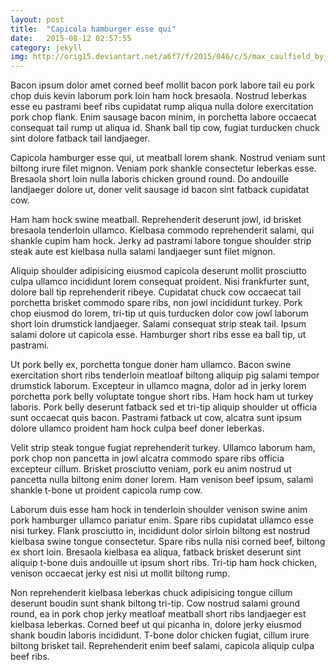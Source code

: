 ```yaml
---
layout: post
title:  "Capicola hamburger esse qui"
date:   2015-08-12 02:57:55
category: jekyll
img: http://orig15.deviantart.net/a6f7/f/2015/046/c/5/max_caulfield_by_kr0npr1nz-d8i2u8i.jpg
---
```


Bacon ipsum dolor amet corned beef mollit bacon pork labore tail eu pork chop duis kevin laborum pork loin ham hock bresaola. Nostrud leberkas esse eu pastrami beef ribs cupidatat rump aliqua nulla dolore exercitation pork chop flank. Enim sausage bacon minim, in porchetta labore occaecat consequat tail rump ut aliqua id. Shank ball tip cow, fugiat turducken chuck sint dolore fatback tail landjaeger.

Capicola hamburger esse qui, ut meatball lorem shank. Nostrud veniam sunt biltong irure filet mignon. Veniam pork shankle consectetur leberkas esse. Bresaola short loin nulla laboris chicken ground round. Do andouille landjaeger dolore ut, doner velit sausage id bacon sint fatback cupidatat cow.

Ham ham hock swine meatball. Reprehenderit deserunt jowl, id brisket bresaola tenderloin ullamco. Kielbasa commodo reprehenderit salami, qui shankle cupim ham hock. Jerky ad pastrami labore tongue shoulder strip steak aute est kielbasa nulla salami landjaeger sunt filet mignon.

Aliquip shoulder adipisicing eiusmod capicola deserunt mollit prosciutto culpa ullamco incididunt lorem consequat proident. Nisi frankfurter sunt, dolore ball tip reprehenderit ribeye. Cupidatat chuck cow occaecat tail porchetta brisket commodo spare ribs, non jowl incididunt turkey. Pork chop eiusmod do lorem, tri-tip ut quis turducken dolor cow jowl laborum short loin drumstick landjaeger. Salami consequat strip steak tail. Ipsum salami dolore ut capicola esse. Hamburger short ribs esse ea ball tip, ut pastrami.

Ut pork belly ex, porchetta tongue doner ham ullamco. Bacon swine exercitation short ribs tenderloin meatloaf biltong aliquip pig salami tempor drumstick laborum. Excepteur in ullamco magna, dolor ad in jerky lorem porchetta pork belly voluptate tongue short ribs. Ham hock ham ut turkey laboris. Pork belly deserunt fatback sed et tri-tip aliquip shoulder ut officia sunt occaecat quis bacon. Pastrami fatback ut cow, alcatra sunt ipsum dolore ullamco proident ham hock culpa beef doner leberkas.

Velit strip steak tongue fugiat reprehenderit turkey. Ullamco laborum ham, pork chop non pancetta in jowl alcatra commodo spare ribs officia excepteur cillum. Brisket prosciutto veniam, pork eu anim nostrud ut pancetta nulla biltong enim doner lorem. Ham venison beef ipsum, salami shankle t-bone ut proident capicola rump cow.

Laborum duis esse ham hock in tenderloin shoulder venison swine anim pork hamburger ullamco pariatur enim. Spare ribs cupidatat ullamco esse nisi turkey. Flank prosciutto in, incididunt dolor sirloin biltong est nostrud kielbasa swine tongue consectetur. Spare ribs nulla nisi corned beef, biltong ex short loin. Bresaola kielbasa ea aliqua, fatback brisket deserunt sint aliquip t-bone duis andouille ut ipsum short ribs. Tri-tip ham hock chicken, venison occaecat jerky est nisi ut mollit biltong rump.

Non reprehenderit kielbasa leberkas chuck adipisicing tongue cillum deserunt boudin sunt shank biltong tri-tip. Cow nostrud salami ground round, ea in pork chop jerky meatloaf meatball short ribs landjaeger est kielbasa leberkas. Corned beef ut qui picanha in, dolore jerky eiusmod shank boudin laboris incididunt. T-bone dolor chicken fugiat, cillum irure biltong brisket tail. Reprehenderit enim beef salami, capicola aliquip culpa beef ribs.